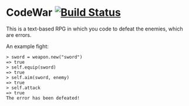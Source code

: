 # CodeWar [![Build Status](https://travis-ci.org/PhoenixTeamMC/CodeWar.svg?branch=master)](https://travis-ci.org/PhoenixTeamMC/CodeWar)
This is a text-based RPG in which you code to defeat the enemies, which are errors.

An example fight:
```
> sword = weapon.new("sword")
=> true
> self.equip(sword)
=> true
> self.aim(sword, enemy)
=> true
> self.attack
=> true
The error has been defeated!
```
